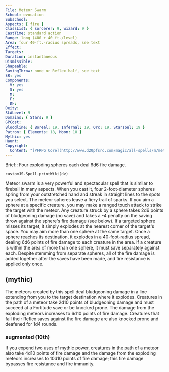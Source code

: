 ```yaml
---
File: Meteor Swarm
School: evocation
Subschool: 
Aspects: [ fire ]
ClassList: { sorcerer: 9, wizard: 9 }
CastTime: standard action
Range: long (400 + 40 ft./level)
Area: four 40-ft.-radius spreads, see text
Effect: 
Targets: 
Duration: instantaneous
Dismissible: 
Shapeable: 
SavingThrow: none or Reflex half, see text
SR: yes
Components:
  V: yes
  S: yes
  M: 
  F: 
  DF: 
Deity: 
SLALevel: 9
Domains: { Stars: 9 }
GPCost: 
Bloodline: { Boreal: 19, Infernal: 19, Orc: 19, Starsoul: 19 }
Patron: { Elements: 18, Moon: 18 }
Mythic: yes
Haunt: 
Copyright:
  Content: "[PFRPG Core](http://www.d20pfsrd.com/magic/all-spells/m/meteor-swarm)"
---
```

Brief:: Four exploding spheres each deal 6d6 fire damage.

```dataviewjs
customJS.Spell.printWiki(dv)
```

Meteor swarm is a very powerful and spectacular spell that is similar to fireball in many aspects. When you cast it, four 2-foot-diameter spheres spring from your outstretched hand and streak in straight lines to the spots you select. The meteor spheres leave a fiery trail of sparks.  If you aim a sphere at a specific creature, you may make a ranged touch attack to strike the target with the meteor. Any creature struck by a sphere takes 2d6 points of bludgeoning damage (no save) and takes a -4 penalty on the saving throw against the sphere's fire damage (see below). If a targeted sphere misses its target, it simply explodes at the nearest corner of the target's space. You may aim more than one sphere at the same target.  Once a sphere reaches its destination, it explodes in a 40-foot-radius spread, dealing 6d6 points of fire damage to each creature in the area. If a creature is within the area of more than one sphere, it must save separately against each. Despite stemming from separate spheres, all of the fire damage is added together after the saves have been made, and fire resistance is applied only once.


## (mythic)

The meteors created by this spell deal bludgeoning damage in a line extending from you to the target destination where it explodes. Creatures in the path of a meteor take 2d10 points of bludgeoning damage and must succeed at a Fortitude save or be knocked prone. The damage from the exploding meteors increases to 6d10 points of fire damage. Creatures that fail their Reflex saves against the fire damage are also knocked prone and deafened for 1d4 rounds.


### augmented (10th)

If you expend two uses of mythic power, creatures in the path of a meteor also take 4d10 points of fire damage and the damage from the exploding meteors increases to 10d10 points of fire damage; this fire damage bypasses fire resistance and fire immunity.
